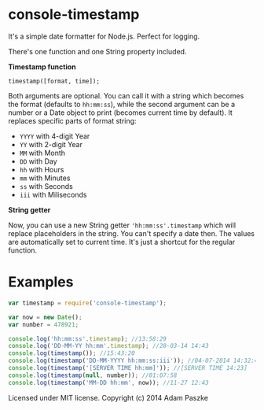 console-timestamp
=================

It's a simple date formatter for Node.js. Perfect for logging.

There's one function and one String property included.

**Timestamp function**

```timestamp([format, time]);```

Both arguments are optional. You can call it with a string which becomes the format (defaults to ```hh:mm:ss```), while the second argument can be a number or a Date object to print (becomes current time by default). It replaces specific parts of format string:

* ```YYYY``` with  4-digit Year
* ```YY``` with 2-digit Year
* ```MM``` with Month
* ```DD``` with Day
* ```hh``` with Hours
* ```mm``` with Minutes
* ```ss``` with Seconds
* ```iii``` with Miliseconds

**String getter**

Now, you can use a new String getter ```'hh:mm:ss'.timestamp``` which will replace placeholders in the string. You can't specify a date then. The values are automatically set to current time. It's just a shortcut for the regular function.

Examples
=================

```javascript
var timestamp = require('console-timestamp');

var now = new Date();
var number = 478921;

console.log('hh:mm:ss'.timestamp); //13:58:29
console.log('DD-MM-YY hh:mm'.timestamp); //28-03-14 14:43
console.log(timestamp()); //15:43:20
console.log(timestamp('DD-MM-YYYY hh:mm:ss:iii')); //04-07-2014 14:32:45:891
console.log(timestamp('[SERVER TIME hh:mm]')); //[SERVER TIME 14:23]
console.log(timestamp(null, number)); //01:07:58
console.log(timestamp('MM-DD hh:mm', now)); //11-27 12:43
```

Licensed under MIT license. Copyright (c) 2014 Adam Paszke